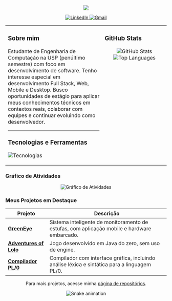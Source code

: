 <p align="center">
  <img src="https://capsule-render.vercel.app/api?type=wave&color=auto&height=280&section=header&text=Leonardo%20Rissetto&fontSize=70&animation=fadeIn" />
</p>

<div align="center">
  <a href="https://www.linkedin.com/in/leonardo-rissetto-25a961287/">
    <img src="https://img.shields.io/badge/LinkedIn-0077B5?style=for-the-badge&logo=linkedin&logoColor=white" alt="LinkedIn"/>
  </a>
  <a href="mailto:leonardorissetto01@gmail.com">
    <img src="https://img.shields.io/badge/Gmail-D14836?style=for-the-badge&logo=gmail&logoColor=white" alt="Gmail"/>
  </a>
</div>

<table>
  <tr>
    <td valign="top" width="60%">
      
### Sobre mim

<p>
  Estudante de Engenharia de Computação na USP (penúltimo semestre) com foco em desenvolvimento de software. Tenho interesse especial em desenvolvimento Full Stack, Web, Mobile e Desktop. Busco oportunidades de estágio para aplicar meus conhecimentos técnicos em contextos reais, colaborar com equipes e continuar evoluindo como desenvolvedor.
</p>

---
      
### Tecnologias e Ferramentas

<p>
  <img src="https://skillicons.dev/icons?i=python,java,c,cpp,js,ts,react,nodejs,flutter,express,git,docker,linux,firebase,figma,sql&perline=8" alt="Tecnologias"/>
</p>
    </td>
    <td valign="top" width="40%">

### GitHub Stats
<p align="center">
  <img src="https://github-readme-stats.vercel.app/api?username=LeoRissetto&show_icons=true&theme=tokyonight" alt="GitHub Stats"/>
  <img src="https://github-readme-stats.vercel.app/api/top-langs/?username=LeoRissetto&layout=compact&theme=tokyonight" alt="Top Languages"/>
</p>
    </td>
  </tr>
</table>

### Gráfico de Atividades
<p align="center">
  <img src="https://github-readme-activity-graph.vercel.app/graph?username=LeoRissetto&theme=tokyo-night" alt="Gráfico de Atividades"/>
</p>

### Meus Projetos em Destaque
<div align="center">

| Projeto                                                        | Descrição                                                                               |
| -------------------------------------------------------------- | --------------------------------------------------------------------------------------- |
| [**GreenEye**](https://github.com/marcogarcia2/green_eye)       | Sistema inteligente de monitoramento de estufas, com aplicação mobile e hardware embarcado. |
| [**Adventures of Lolo**](https://github.com/LeoRissetto/Trabalho-POO) | Jogo desenvolvido em Java do zero, sem uso de engine.                                   |
| [**Compilador PL/0**](https://github.com/LeoRissetto/Trabalho-2-Compiladores) | Compilador com interface gráfica, incluindo análise léxica e sintática para a linguagem PL/0. |

</div>

<p align="center">
  Para mais projetos, acesse minha <a href="https://github.com/LeoRissetto?tab=repositories">página de repositórios</a>.
</p>

<p align="center">
  <img src="https://github.com/LeoRissetto/LeoRissetto/raw/output/github-contribution-grid-snake.svg" alt="Snake animation">
</p>
